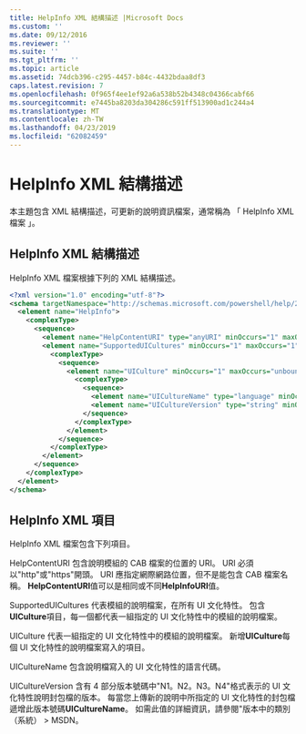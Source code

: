 ```yaml
---
title: HelpInfo XML 結構描述 |Microsoft Docs
ms.custom: ''
ms.date: 09/12/2016
ms.reviewer: ''
ms.suite: ''
ms.tgt_pltfrm: ''
ms.topic: article
ms.assetid: 74dcb396-c295-4457-b84c-4432bdaa8df3
caps.latest.revision: 7
ms.openlocfilehash: 0f965f4ee1ef92a6a538b52b4348c04366cabf66
ms.sourcegitcommit: e7445ba8203da304286c591ff513900ad1c244a4
ms.translationtype: MT
ms.contentlocale: zh-TW
ms.lasthandoff: 04/23/2019
ms.locfileid: "62082459"
---
```

# <a name="helpinfo-xml-schema"></a>HelpInfo XML 結構描述

本主題包含 XML 結構描述，可更新的說明資訊檔案，通常稱為 「 HelpInfo XML 檔案 」。

## <a name="helpinfo-xml-schema"></a>HelpInfo XML 結構描述

HelpInfo XML 檔案根據下列的 XML 結構描述。

```xml
<?xml version="1.0" encoding="utf-8"?>
<schema targetNamespace="http://schemas.microsoft.com/powershell/help/2010/05" xmlns="http://www.w3.org/2001/XMLSchema">
  <element name="HelpInfo">
    <complexType>
      <sequence>
        <element name="HelpContentURI" type="anyURI" minOccurs="1" maxOccurs="1" />
        <element name="SupportedUICultures" minOccurs="1" maxOccurs="1">
          <complexType>
            <sequence>
              <element name="UICulture" minOccurs="1" maxOccurs="unbounded">
                <complexType>
                  <sequence>
                    <element name="UICultureName" type="language" minOccurs="1" maxOccurs="1" />
                    <element name="UICultureVersion" type="string" minOccurs="1" maxOccurs="1" />
                  </sequence>
                </complexType>
              </element>
            </sequence>
          </complexType>
        </element>
      </sequence>
    </complexType>
  </element>
</schema>
```

## <a name="helpinfo-xml-elements"></a>HelpInfo XML 項目

HelpInfo XML 檔案包含下列項目。

HelpContentURI 包含說明模組的 CAB 檔案的位置的 URI。 URI 必須以"http"或"https"開頭。 URI 應指定網際網路位置，但不是能包含 CAB 檔案名稱。 **HelpContentURI**值可以是相同或不同**HelpInfoURI**值。

SupportedUICultures 代表模組的說明檔案，在所有 UI 文化特性。 包含**UICulture**項目，每一個都代表一組指定的 UI 文化特性中的模組的說明檔案。

UICulture 代表一組指定的 UI 文化特性中的模組的說明檔案。 新增**UICulture**每個 UI 文化特性的說明檔案寫入的項目。

UICultureName 包含說明檔寫入的 UI 文化特性的語言代碼。

UICultureVersion 含有 4 部分版本號碼中"N1。N2。N3。N4"格式表示的 UI 文化特性說明封包檔的版本。 每當您上傳新的說明中所指定的 UI 文化特性的封包檔遞增此版本號碼**UICultureName**。 如需此值的詳細資訊，請參閱"版本中的類別 （系統） > MSDN。